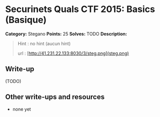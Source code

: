 # Securinets Quals CTF 2015: Basics (Basique)

**Category:** Stegano
**Points:** 25
**Solves:** TODO
**Description:** 

> Hint : no hint (aucun hint) 
>
> url : [http://41.231.22.133:8030/3/steg.png](steg.png)

## Write-up

(TODO)

## Other write-ups and resources

* none yet